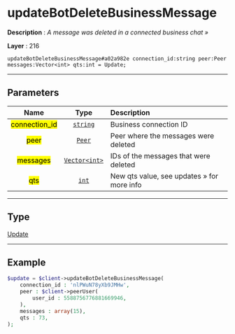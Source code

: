 # updateBotDeleteBusinessMessage

**Description** : *A message was deleted in a connected business chat &raquo;*

**Layer** : 216

```tl
updateBotDeleteBusinessMessage#a02a982e connection_id:string peer:Peer messages:Vector<int> qts:int = Update;
```

---

## Parameters

| Name | Type | Description |
| :---: | :---: | :--- |
| <mark>connection_id</mark> | [`string`](type/string) | Business connection ID |
| <mark>peer</mark> | [`Peer`](type/Peer) | Peer where the messages were deleted |
| <mark>messages</mark> | [`Vector<int>`](type/int) | IDs of the messages that were deleted |
| <mark>qts</mark> | [`int`](type/int) | New qts value, see updates » for more info |

---

## Type

[Update](type/Update)

---

## Example

```php
$update = $client->updateBotDeleteBusinessMessage(
	connection_id : 'nlPWuN78yXb9JMHw',
	peer : $client->peerUser(
		user_id : 5588756776881669946,
	),
	messages : array(15),
	qts : 73,
);
```